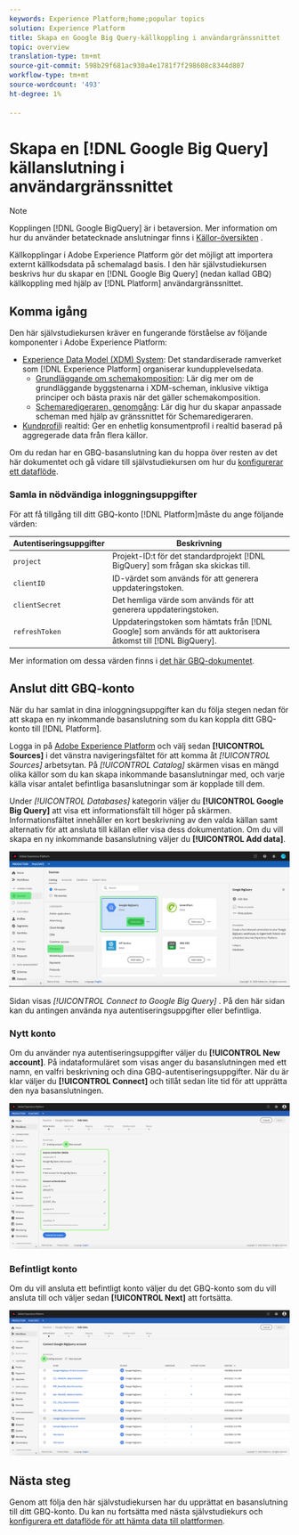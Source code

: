 ```yaml
---
keywords: Experience Platform;home;popular topics
solution: Experience Platform
title: Skapa en Google Big Query-källkoppling i användargränssnittet
topic: overview
translation-type: tm+mt
source-git-commit: 598b29f681ac930a4e1781f7f298608c8344d807
workflow-type: tm+mt
source-wordcount: '493'
ht-degree: 1%

---
```



# Skapa en [!DNL Google Big Query] källanslutning i användargränssnittet

>[!NOTE]
> Kopplingen [!DNL Google BigQuery] är i betaversion. Mer information om hur du använder betatecknade anslutningar finns i [Källor-översikten](../../../../home.md#terms-and-conditions) .

Källkopplingar i Adobe Experience Platform gör det möjligt att importera externt källkodsdata på schemalagd basis. I den här självstudiekursen beskrivs hur du skapar en [!DNL Google Big Query] (nedan kallad GBQ) källkoppling med hjälp av [!DNL Platform] användargränssnittet.

## Komma igång

Den här självstudiekursen kräver en fungerande förståelse av följande komponenter i Adobe Experience Platform:

* [Experience Data Model (XDM) System](../../../../../xdm/home.md): Det standardiserade ramverket som [!DNL Experience Platform] organiserar kundupplevelsedata.
   * [Grundläggande om schemakomposition](../../../../../xdm/schema/composition.md): Lär dig mer om de grundläggande byggstenarna i XDM-scheman, inklusive viktiga principer och bästa praxis när det gäller schemakomposition.
   * [Schemaredigeraren, genomgång](../../../../../xdm/tutorials/create-schema-ui.md): Lär dig hur du skapar anpassade scheman med hjälp av gränssnittet för Schemaredigeraren.
* [Kundprofil](../../../../../profile/home.md)i realtid: Ger en enhetlig konsumentprofil i realtid baserad på aggregerade data från flera källor.

Om du redan har en GBQ-basanslutning kan du hoppa över resten av det här dokumentet och gå vidare till självstudiekursen om hur du [konfigurerar ett dataflöde](../../dataflow/databases.md).

### Samla in nödvändiga inloggningsuppgifter

För att få tillgång till ditt GBQ-konto [!DNL Platform]måste du ange följande värden:

| Autentiseringsuppgifter | Beskrivning |
| ---------- | ----------- |
| `project` | Projekt-ID:t för det standardprojekt [!DNL BigQuery] som frågan ska skickas till. |
| `clientID` | ID-värdet som används för att generera uppdateringstoken. |
| `clientSecret` | Det hemliga värde som används för att generera uppdateringstoken. |
| `refreshToken` | Uppdateringstoken som hämtats från [!DNL Google] som används för att auktorisera åtkomst till [!DNL BigQuery]. |

Mer information om dessa värden finns i [det här GBQ-dokumentet](https://cloud.google.com/storage/docs/json_api/v1/how-tos/authorizing).

## Anslut ditt GBQ-konto

När du har samlat in dina inloggningsuppgifter kan du följa stegen nedan för att skapa en ny inkommande basanslutning som du kan koppla ditt GBQ-konto till [!DNL Platform].

Logga in på [Adobe Experience Platform](https://platform.adobe.com) och välj sedan **[!UICONTROL Sources]** i det vänstra navigeringsfältet för att komma åt *[!UICONTROL Sources]* arbetsytan. På *[!UICONTROL Catalog]* skärmen visas en mängd olika källor som du kan skapa inkommande basanslutningar med, och varje källa visar antalet befintliga basanslutningar som är kopplade till dem.

Under *[!UICONTROL Databases]* kategorin väljer du **[!UICONTROL Google Big Query]** att visa ett informationsfält till höger på skärmen. Informationsfältet innehåller en kort beskrivning av den valda källan samt alternativ för att ansluta till källan eller visa dess dokumentation. Om du vill skapa en ny inkommande basanslutning väljer du **[!UICONTROL Add data]**.

![](../../../../images/tutorials/create/google-big-query/catalog.png)

Sidan visas *[!UICONTROL Connect to Google Big Query]* . På den här sidan kan du antingen använda nya autentiseringsuppgifter eller befintliga.

### Nytt konto

Om du använder nya autentiseringsuppgifter väljer du **[!UICONTROL New account]**. På indataformuläret som visas anger du basanslutningen med ett namn, en valfri beskrivning och dina GBQ-autentiseringsuppgifter. När du är klar väljer du **[!UICONTROL Connect]** och tillåt sedan lite tid för att upprätta den nya basanslutningen.

![](../../../../images/tutorials/create/google-big-query/new.png)

### Befintligt konto

Om du vill ansluta ett befintligt konto väljer du det GBQ-konto som du vill ansluta till och väljer sedan **[!UICONTROL Next]** att fortsätta.

![](../../../../images/tutorials/create/google-big-query/existing.png)

## Nästa steg

Genom att följa den här självstudiekursen har du upprättat en basanslutning till ditt GBQ-konto. Du kan nu fortsätta med nästa självstudiekurs och [konfigurera ett dataflöde för att hämta data till plattformen](../../dataflow/databases.md).